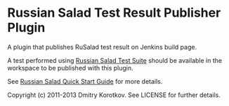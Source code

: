 # Russian Salad Test Result Publisher Plugin

A plugin that publishes RuSalad test result on Jenkins build page.

A test performed using [Russian Salad Test Suite](https://code.google.com/p/russian-salad/) should be available
in the workspace to be published with this plugin.

See [Russian Salad Quick Start Guide](https://code.google.com/p/russian-salad/wiki/QuickStartGuideWin) for more details.

Copyright (c) 2011-2013 Dmitry Korotkov. See LICENSE for further details.
